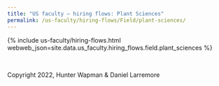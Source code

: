 ```yaml
---
title: "US faculty — hiring flows: Plant Sciences"
permalink: /us-faculty/hiring-flows/Field/plant-sciences/
---
```


{% include us-faculty/hiring-flows.html webweb_json=site.data.us_faculty.hiring_flows.field.plant_sciences %}

<br>

Copyright 2022, Hunter Wapman & Daniel Larremore